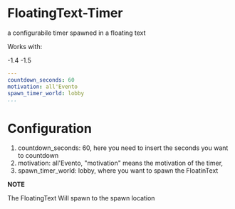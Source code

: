 # FloatingText-Timer
a configurabile timer spawned in a floating text

Works with:

-1.4
-1.5

```yaml
---
countdown_seconds: 60
motivation: all'Evento
spawn_timer_world: lobby
...
```

# Configuration

1) countdown_seconds: 60, here you need to insert the seconds you want to countdown
2) motivation: all'Evento, "motivation" means the motivation of the timer,
3) spawn_timer_world: lobby, where you want to spawn the FloatinText

**NOTE**

The FloatingText Will spawn to the spawn location
